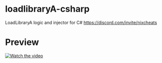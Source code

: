 # loadlibraryA-csharp
 LoadLibraryA logic and injector for C#
 https://discord.com/invite/nixcheats
 
 # Preview
[![Watch the video](https://i.imgur.com/vKb2F1B.png)](https://youtu.be/kdTonvinlWU)
